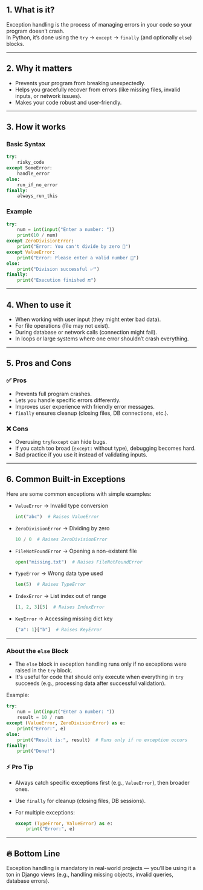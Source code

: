 ## 1. What is it?

Exception handling is the process of managing errors in your code so your program doesn’t crash.  
In Python, it’s done using the `try` → `except` → `finally` (and optionally `else`) blocks.

---

## 2. Why it matters

- Prevents your program from breaking unexpectedly.
- Helps you gracefully recover from errors (like missing files, invalid inputs, or network issues).
- Makes your code robust and user-friendly.

---

## 3. How it works

### Basic Syntax

```python
try:
    risky_code
except SomeError:
    handle_error
else:
    run_if_no_error
finally:
    always_run_this
```

### Example

```python
try:
    num = int(input("Enter a number: "))
    print(10 / num)
except ZeroDivisionError:
    print("Error: You can't divide by zero 🚫")
except ValueError:
    print("Error: Please enter a valid number 🔢")
else:
    print("Division successful ✅")
finally:
    print("Execution finished 🔚")
```

---

## 4. When to use it

- When working with user input (they might enter bad data).
- For file operations (file may not exist).
- During database or network calls (connection might fail).
- In loops or large systems where one error shouldn’t crash everything.

---

## 5. Pros and Cons

### ✅ Pros

- Prevents full program crashes.
- Lets you handle specific errors differently.
- Improves user experience with friendly error messages.
- `finally` ensures cleanup (closing files, DB connections, etc.).

### ❌ Cons

- Overusing `try`/`except` can hide bugs.
- If you catch too broad (`except:` without type), debugging becomes hard.
- Bad practice if you use it instead of validating inputs.

---

## 6. Common Built‑in Exceptions

Here are some common exceptions with simple examples:

- `ValueError` → Invalid type conversion  
    ```python
    int("abc")  # Raises ValueError
    ```
- `ZeroDivisionError` → Dividing by zero  
    ```python
    10 / 0  # Raises ZeroDivisionError
    ```
- `FileNotFoundError` → Opening a non-existent file  
    ```python
    open("missing.txt")  # Raises FileNotFoundError
    ```
- `TypeError` → Wrong data type used  
    ```python
    len(5)  # Raises TypeError
    ```
- `IndexError` → List index out of range  
    ```python
    [1, 2, 3][5]  # Raises IndexError
    ```
- `KeyError` → Accessing missing dict key  
    ```python
    {"a": 1}["b"]  # Raises KeyError
    ```

---

### About the `else` Block

- The `else` block in exception handling runs only if no exceptions were raised in the `try` block.
- It's useful for code that should only execute when everything in `try` succeeds (e.g., processing data after successful validation).

Example:

```python
try:
    num = int(input("Enter a number: "))
    result = 10 / num
except (ValueError, ZeroDivisionError) as e:
    print("Error:", e)
else:
    print("Result is:", result)  # Runs only if no exception occurs
finally:
    print("Done!")
```


### ⚡ Pro Tip

- Always catch specific exceptions first (e.g., `ValueError`), then broader ones.
- Use `finally` for cleanup (closing files, DB sessions).
- For multiple exceptions:

    ```python
    except (TypeError, ValueError) as e:
        print("Error:", e)
    ```

---

## 🔥 Bottom Line

Exception handling is mandatory in real-world projects — you’ll be using it a ton in Django views (e.g., handling missing objects, invalid queries, database errors).
